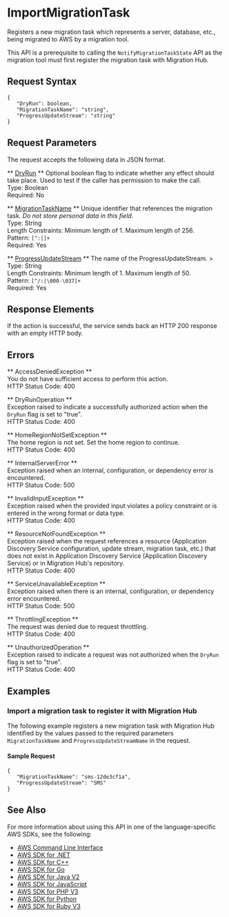 # ImportMigrationTask<a name="API_ImportMigrationTask"></a>

Registers a new migration task which represents a server, database, etc\., being migrated to AWS by a migration tool\.

This API is a prerequisite to calling the `NotifyMigrationTaskState` API as the migration tool must first register the migration task with Migration Hub\.

## Request Syntax<a name="API_ImportMigrationTask_RequestSyntax"></a>

```
{
   "DryRun": boolean,
   "MigrationTaskName": "string",
   "ProgressUpdateStream": "string"
}
```

## Request Parameters<a name="API_ImportMigrationTask_RequestParameters"></a>

The request accepts the following data in JSON format\.

 ** [DryRun](#API_ImportMigrationTask_RequestSyntax) **   <a name="migrationhub-ImportMigrationTask-request-DryRun"></a>
Optional boolean flag to indicate whether any effect should take place\. Used to test if the caller has permission to make the call\.  
Type: Boolean  
Required: No

 ** [MigrationTaskName](#API_ImportMigrationTask_RequestSyntax) **   <a name="migrationhub-ImportMigrationTask-request-MigrationTaskName"></a>
Unique identifier that references the migration task\. *Do not store personal data in this field\.*   
Type: String  
Length Constraints: Minimum length of 1\. Maximum length of 256\.  
Pattern: `[^:|]+`   
Required: Yes

 ** [ProgressUpdateStream](#API_ImportMigrationTask_RequestSyntax) **   <a name="migrationhub-ImportMigrationTask-request-ProgressUpdateStream"></a>
The name of the ProgressUpdateStream\. >  
Type: String  
Length Constraints: Minimum length of 1\. Maximum length of 50\.  
Pattern: `[^/:|\000-\037]+`   
Required: Yes

## Response Elements<a name="API_ImportMigrationTask_ResponseElements"></a>

If the action is successful, the service sends back an HTTP 200 response with an empty HTTP body\.

## Errors<a name="API_ImportMigrationTask_Errors"></a>

 ** AccessDeniedException **   
You do not have sufficient access to perform this action\.  
HTTP Status Code: 400

 ** DryRunOperation **   
Exception raised to indicate a successfully authorized action when the `DryRun` flag is set to "true"\.  
HTTP Status Code: 400

 ** HomeRegionNotSetException **   
The home region is not set\. Set the home region to continue\.  
HTTP Status Code: 400

 ** InternalServerError **   
Exception raised when an internal, configuration, or dependency error is encountered\.  
HTTP Status Code: 500

 ** InvalidInputException **   
Exception raised when the provided input violates a policy constraint or is entered in the wrong format or data type\.  
HTTP Status Code: 400

 ** ResourceNotFoundException **   
Exception raised when the request references a resource \(Application Discovery Service configuration, update stream, migration task, etc\.\) that does not exist in Application Discovery Service \(Application Discovery Service\) or in Migration Hub's repository\.  
HTTP Status Code: 400

 ** ServiceUnavailableException **   
Exception raised when there is an internal, configuration, or dependency error encountered\.  
HTTP Status Code: 500

 ** ThrottlingException **   
The request was denied due to request throttling\.  
HTTP Status Code: 400

 ** UnauthorizedOperation **   
Exception raised to indicate a request was not authorized when the `DryRun` flag is set to "true"\.  
HTTP Status Code: 400

## Examples<a name="API_ImportMigrationTask_Examples"></a>

### Import a migration task to register it with Migration Hub<a name="API_ImportMigrationTask_Example_1"></a>

The following example registers a new migration task with Migration Hub identified by the values passed to the required parameters `MigrationTaskName` and `ProgressUpdateStreamName` in the request\.

#### Sample Request<a name="API_ImportMigrationTask_Example_1_Request"></a>

```
{
   "MigrationTaskName": "sms-12de3cf1a",
   "ProgressUpdateStream": "SMS"
}
```

## See Also<a name="API_ImportMigrationTask_SeeAlso"></a>

For more information about using this API in one of the language\-specific AWS SDKs, see the following:
+  [AWS Command Line Interface](https://docs.aws.amazon.com/goto/aws-cli/AWSMigrationHub-2017-05-31/ImportMigrationTask) 
+  [AWS SDK for \.NET](https://docs.aws.amazon.com/goto/DotNetSDKV3/AWSMigrationHub-2017-05-31/ImportMigrationTask) 
+  [AWS SDK for C\+\+](https://docs.aws.amazon.com/goto/SdkForCpp/AWSMigrationHub-2017-05-31/ImportMigrationTask) 
+  [AWS SDK for Go](https://docs.aws.amazon.com/goto/SdkForGoV1/AWSMigrationHub-2017-05-31/ImportMigrationTask) 
+  [AWS SDK for Java V2](https://docs.aws.amazon.com/goto/SdkForJavaV2/AWSMigrationHub-2017-05-31/ImportMigrationTask) 
+  [AWS SDK for JavaScript](https://docs.aws.amazon.com/goto/AWSJavaScriptSDK/AWSMigrationHub-2017-05-31/ImportMigrationTask) 
+  [AWS SDK for PHP V3](https://docs.aws.amazon.com/goto/SdkForPHPV3/AWSMigrationHub-2017-05-31/ImportMigrationTask) 
+  [AWS SDK for Python](https://docs.aws.amazon.com/goto/boto3/AWSMigrationHub-2017-05-31/ImportMigrationTask) 
+  [AWS SDK for Ruby V3](https://docs.aws.amazon.com/goto/SdkForRubyV3/AWSMigrationHub-2017-05-31/ImportMigrationTask) 